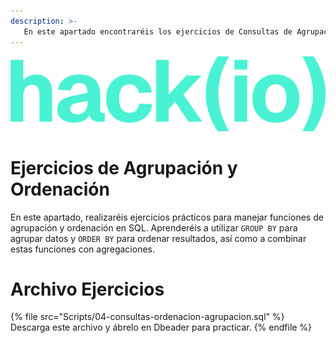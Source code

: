 ```yaml
---
description: >-
   En este apartado encontraréis los ejercicios de Consultas de Agrupación y Ordenación en SQL. 
---
```


<div style="text-align: center;">
  <img src="https://github.com/Hack-io-Data/Imagenes/blob/main/01-LogosHackio/logo_celeste@4x.png?raw=true" alt="logo hack(io)" />
</div>


# Ejercicios de Agrupación y Ordenación

En este apartado, realizaréis ejercicios prácticos para manejar funciones de agrupación y ordenación en SQL. Aprenderéis a utilizar `GROUP BY` para agrupar datos y `ORDER BY` para ordenar resultados, así como a combinar estas funciones con agregaciones.

# Archivo Ejercicios

{% file src="Scripts/04-consultas-ordenacion-agrupacion.sql" %}
Descarga este archivo y ábrelo en Dbeader para practicar.
{% endfile %}